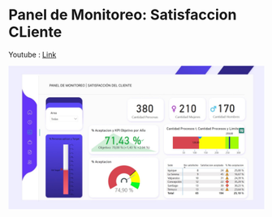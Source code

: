 # Panel de Monitoreo: Satisfaccion CLiente

Youtube : [ Link](https://www.youtube.com/watch?v=3fEaaxUO9xM&ab_channel=Profesor_Danny)

![Panel](https://github.com/karinakozlowski/Panel_Monitoreo_Satisfaccion/blob/main/Power%20BI%20Panel%20de%20monitoreo.jpg)

